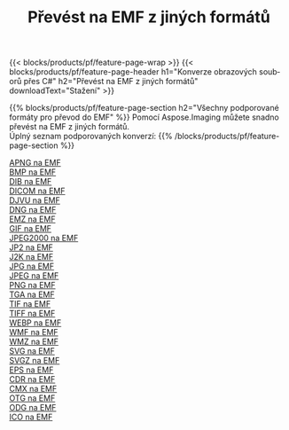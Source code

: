 ﻿---
title: Převést na EMF z jiných formátů 
weight: 3920
url: /cs/net/conversion/to/emf 
lang: cs
langdirlevel: 2
locales: zh-hans,ja,it,ru,de,es,fr,nl,id,lt,pl,pt,vi,tr,ko,zh-hant,ar,hi,th,sv,cs,uk,he
description: Pomocí Aspose.Imaging můžete snadno převést na EMF z jiných formátů
---

{{< blocks/products/pf/feature-page-wrap >}}
{{< blocks/products/pf/feature-page-header h1="Konverze obrazových souborů přes C#" h2="Převést na EMF z jiných formátů" downloadText="Stažení" >}}


{{% blocks/products/pf/feature-page-section  h2="Všechny podporované formáty pro převod do EMF" %}}
Pomocí Aspose.Imaging můžete snadno převést na EMF z jiných formátů.
<br/>
Úplný seznam podporovaných konverzí:
{{% /blocks/products/pf/feature-page-section %}}
<div class="container-fluid productfamilypage bg-gray">
    <div class="convertypes bg-gray agp-content section">
        <div class="container">
		<div class="row other-converters">
		    <div class='col-md-2 other-converter remove-lp remove-rp'><a href="/imaging/cs/net/conversion/apng-to-emf" >APNG na EMF</a></div>
<div class='col-md-2 other-converter remove-lp remove-rp'><a href="/imaging/cs/net/conversion/bmp-to-emf" >BMP na EMF</a></div>
<div class='col-md-2 other-converter remove-lp remove-rp'><a href="/imaging/cs/net/conversion/dib-to-emf" >DIB na EMF</a></div>
<div class='col-md-2 other-converter remove-lp remove-rp'><a href="/imaging/cs/net/conversion/dicom-to-emf" >DICOM na EMF</a></div>
<div class='col-md-2 other-converter remove-lp remove-rp'><a href="/imaging/cs/net/conversion/djvu-to-emf" >DJVU na EMF</a></div>
<div class='col-md-2 other-converter remove-lp remove-rp'><a href="/imaging/cs/net/conversion/dng-to-emf" >DNG na EMF</a></div>
<div class='col-md-2 other-converter remove-lp remove-rp'><a href="/imaging/cs/net/conversion/emz-to-emf" >EMZ na EMF</a></div>
<div class='col-md-2 other-converter remove-lp remove-rp'><a href="/imaging/cs/net/conversion/gif-to-emf" >GIF na EMF</a></div>
<div class='col-md-2 other-converter remove-lp remove-rp'><a href="/imaging/cs/net/conversion/jpeg2000-to-emf" >JPEG2000 na EMF</a></div>
<div class='col-md-2 other-converter remove-lp remove-rp'><a href="/imaging/cs/net/conversion/jp2-to-emf" >JP2 na EMF</a></div>
<div class='col-md-2 other-converter remove-lp remove-rp'><a href="/imaging/cs/net/conversion/j2k-to-emf" >J2K na EMF</a></div>
<div class='col-md-2 other-converter remove-lp remove-rp'><a href="/imaging/cs/net/conversion/jpg-to-emf" >JPG na EMF</a></div>
<div class='col-md-2 other-converter remove-lp remove-rp'><a href="/imaging/cs/net/conversion/jpeg-to-emf" >JPEG na EMF</a></div>
<div class='col-md-2 other-converter remove-lp remove-rp'><a href="/imaging/cs/net/conversion/png-to-emf" >PNG na EMF</a></div>
<div class='col-md-2 other-converter remove-lp remove-rp'><a href="/imaging/cs/net/conversion/tga-to-emf" >TGA na EMF</a></div>
<div class='col-md-2 other-converter remove-lp remove-rp'><a href="/imaging/cs/net/conversion/tif-to-emf" >TIF na EMF</a></div>
<div class='col-md-2 other-converter remove-lp remove-rp'><a href="/imaging/cs/net/conversion/tiff-to-emf" >TIFF na EMF</a></div>
<div class='col-md-2 other-converter remove-lp remove-rp'><a href="/imaging/cs/net/conversion/webp-to-emf" >WEBP na EMF</a></div>
<div class='col-md-2 other-converter remove-lp remove-rp'><a href="/imaging/cs/net/conversion/wmf-to-emf" >WMF na EMF</a></div>
<div class='col-md-2 other-converter remove-lp remove-rp'><a href="/imaging/cs/net/conversion/wmz-to-emf" >WMZ na EMF</a></div>
<div class='col-md-2 other-converter remove-lp remove-rp'><a href="/imaging/cs/net/conversion/svg-to-emf" >SVG na EMF</a></div>
<div class='col-md-2 other-converter remove-lp remove-rp'><a href="/imaging/cs/net/conversion/svgz-to-emf" >SVGZ na EMF</a></div>
<div class='col-md-2 other-converter remove-lp remove-rp'><a href="/imaging/cs/net/conversion/eps-to-emf" >EPS na EMF</a></div>
<div class='col-md-2 other-converter remove-lp remove-rp'><a href="/imaging/cs/net/conversion/cdr-to-emf" >CDR na EMF</a></div>
<div class='col-md-2 other-converter remove-lp remove-rp'><a href="/imaging/cs/net/conversion/cmx-to-emf" >CMX na EMF</a></div>
<div class='col-md-2 other-converter remove-lp remove-rp'><a href="/imaging/cs/net/conversion/otg-to-emf" >OTG na EMF</a></div>
<div class='col-md-2 other-converter remove-lp remove-rp'><a href="/imaging/cs/net/conversion/odg-to-emf" >ODG na EMF</a></div>
<div class='col-md-2 other-converter remove-lp remove-rp'><a href="/imaging/cs/net/conversion/ico-to-emf" >ICO na EMF</a></div>
                </div>
        </div>
    </div>
</div>
<br/>

